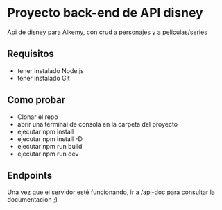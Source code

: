 # Proyecto back-end de API disney

Api de disney para Alkemy, con crud a personajes y a peliculas/series

## Requisitos
- tener instalado Node.js
- tener instalado Git


## Como probar
- Clonar el repo
- abrir una terminal de consola en la carpeta del proyecto
- ejecutar npm install
- ejecutar npm install -D
- ejecutar npm run build
- ejecutar npm run dev

## Endpoints
Una vez que el servidor esté funcionando, ir a /api-doc para consultar la documentacion ;)
